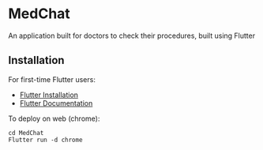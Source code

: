 # MedChat

An application built for doctors to check their procedures, built using Flutter

## Installation

For first-time Flutter users:

- [Flutter Installation](https://docs.flutter.dev/get-started/install)
- [Flutter Documentation](https://docs.flutter.dev/)

To deploy on web (chrome):

```console
cd MedChat
Flutter run -d chrome
```
